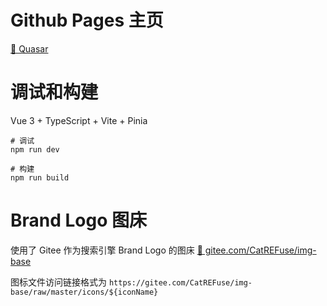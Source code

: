 # Github Pages 主页

[🔗 Quasar](https://catrefuse.github.io/Quasar/home/)

# 调试和构建

Vue 3 + TypeScript + Vite + Pinia

```shell
# 调试
npm run dev

# 构建
npm run build
```

# Brand Logo 图床

使用了 Gitee 作为搜索引擎 Brand Logo 的图床
[🔗 gitee.com/CatREFuse/img-base](https://gitee.com/CatREFuse/img-base)

图标文件访问链接格式为 `https://gitee.com/CatREFuse/img-base/raw/master/icons/${iconName}`
